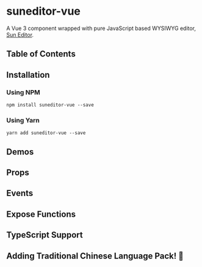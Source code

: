 # suneditor-vue

A Vue 3 component wrapped with pure JavaScript based WYSIWYG editor, [Sun Editor](https://github.com/JiHong88/SunEditor).

## Table of Contents

## Installation

### Using NPM

```shell
npm install suneditor-vue --save
```

### Using Yarn

```shell
yarn add suneditor-vue --save
```

## Demos

## Props

## Events

## Expose Functions

## TypeScript Support

## Adding Traditional Chinese Language Pack! 🎉
